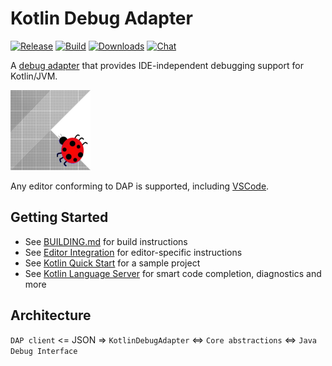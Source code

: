 # Kotlin Debug Adapter

[![Release](https://img.shields.io/github/release/fwcd/kotlin-debug-adapter)](https://github.com/fwcd/kotlin-debug-adapter/releases)
[![Build](https://github.com/fwcd/kotlin-debug-adapter/workflows/Build/badge.svg)](https://github.com/fwcd/kotlin-debug-adapter/actions)
[![Downloads](https://img.shields.io/github/downloads/fwcd/kotlin-debug-adapter/total)](https://github.com/fwcd/kotlin-debug-adapter/releases)
[![Chat](https://img.shields.io/badge/chat-on%20discord-7289da)](https://discord.gg/cNtppzN)

A [debug adapter](https://microsoft.github.io/debug-adapter-protocol/) that provides IDE-independent debugging support for Kotlin/JVM.

![Icon](Icon128.png)

Any editor conforming to DAP is supported, including [VSCode](https://github.com/fwcd/vscode-kotlin).

## Getting Started
* See [BUILDING.md](BUILDING.md) for build instructions
* See [Editor Integration](EDITORS.md) for editor-specific instructions
* See [Kotlin Quick Start](https://github.com/fwcd/kotlin-quick-start) for a sample project
* See [Kotlin Language Server](https://github.com/fwcd/kotlin-language-server) for smart code completion, diagnostics and more

## Architecture
`DAP client` <= JSON => `KotlinDebugAdapter` <=> `Core abstractions` <=> `Java Debug Interface`
